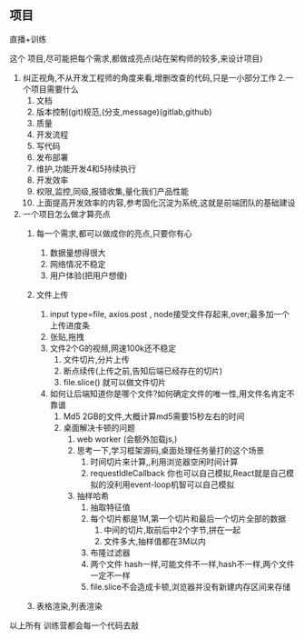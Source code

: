 ## 项目

直播+训练

这个 项目,尽可能把每个需求,都做成亮点(站在架构师的较多,来设计项目)

1. 纠正视角,不从开发工程师的角度来看,增删改查的代码,只是一小部分工作
2.一个项目需要什么
    1. 文档
    2. 版本控制(git)规范,(分支,message)(gitlab,github)
    3. 质量
    4. 开发流程
    5. 写代码
    6. 发布部署
    7. 维护,功能开发4和5持续执行
    8. 开发效率
    9. 权限,监控,同级,报错收集,量化我们产品性能
    10. 上面提高开发效率的内容,参考固化沉淀为系统,这就是前端团队的基础建设
3. 一个项目怎么做才算亮点
    1. 每一个需求,都可以做成你的亮点,只要你有心
        1. 数据量想得很大
        2. 网络情况不稳定
        3. 用户体验(把用户想傻)
    2. 文件上传
        1. input type=file, axios.post , node接受文件存起来,over;最多加一个上传进度条
        2. 张贴,拖拽
        3. 文件2个G的视频,网速100k还不稳定
            1. 文件切片,分片上传
            2. 断点续传(上传之前,告知后端已经存在的切片)
            3. file.slice() 就可以做文件切片
        4. 如何让后端知道你是哪个文件?如何确定文件的唯一性,用文件名肯定不靠谱
            1. Md5 2GB的文件,大概计算md5需要15秒左右的时间
            2. 桌面解决卡顿的问题
                1. web worker (会额外加载js,)
                2. 思考一下,学习框架源码,桌面处理任务量打的这个场景
                    1. 时间切片来计算,,利用浏览器空闲时间计算
                    2. requestIdleCallback 你也可以自己模拟,React就是自己模拟的没利用event-loop机智可以自己模拟
                3. 抽样哈希
                    1. 抽取特征值
                    2. 每个切片都是1M,第一个切片和最后一个切片全部的数据
                        1. 中间的切片,取前后中2个字节,拼在一起
                        2. 文件多大,抽样值都在3M以内
                    3. 布隆过滤器
                    4. 两个文件 hash一样,可能文件不一样,hash不一样,两个文件一定不一样
                    5. file.slice不会造成卡顿,浏览器并没有新建内存区间来存储
                    
    3. 表格渲染,列表渲染

以上所有 训练营都会每一个代码去敲
